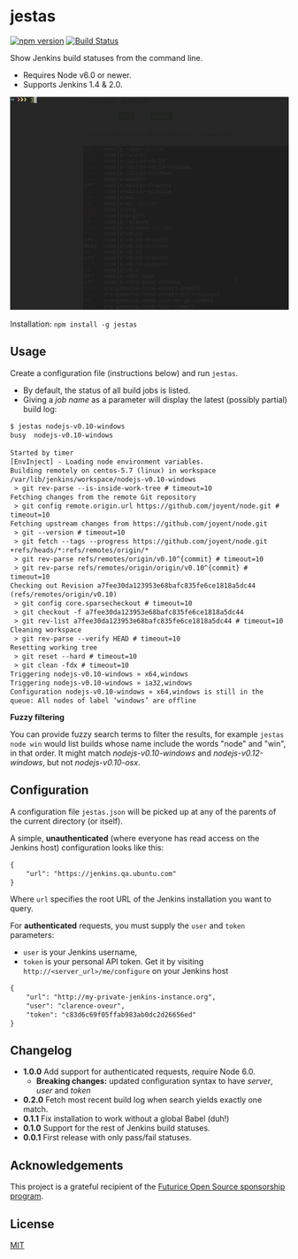 # jestas

[![npm version](https://badge.fury.io/js/jestas.svg)](http://badge.fury.io/js/jestas) [![Build Status](https://travis-ci.org/mieky/jestas.svg?branch=master)](https://travis-ci.org/mieky/jestas)

Show Jenkins build statuses from the command line.

- Requires Node v6.0 or newer.
- Supports Jenkins 1.4 & 2.0.

![jestas usage example](https://github.com/mieky/jestas/raw/master/screenshot.gif)

Installation:
`npm install -g jestas`

## Usage

Create a configuration file (instructions below) and run `jestas`.

- By default, the status of all build jobs is listed.
- Giving a *job name* as a parameter will display the latest (possibly partial) build log:

```
$ jestas nodejs-v0.10-windows
busy  nodejs-v0.10-windows

Started by timer
[EnvInject] - Loading node environment variables.
Building remotely on centos-5.7 (linux) in workspace /var/lib/jenkins/workspace/nodejs-v0.10-windows
 > git rev-parse --is-inside-work-tree # timeout=10
Fetching changes from the remote Git repository
 > git config remote.origin.url https://github.com/joyent/node.git # timeout=10
Fetching upstream changes from https://github.com/joyent/node.git
 > git --version # timeout=10
 > git fetch --tags --progress https://github.com/joyent/node.git +refs/heads/*:refs/remotes/origin/*
 > git rev-parse refs/remotes/origin/v0.10^{commit} # timeout=10
 > git rev-parse refs/remotes/origin/origin/v0.10^{commit} # timeout=10
Checking out Revision a7fee30da123953e68bafc835fe6ce1818a5dc44 (refs/remotes/origin/v0.10)
 > git config core.sparsecheckout # timeout=10
 > git checkout -f a7fee30da123953e68bafc835fe6ce1818a5dc44
 > git rev-list a7fee30da123953e68bafc835fe6ce1818a5dc44 # timeout=10
Cleaning workspace
 > git rev-parse --verify HEAD # timeout=10
Resetting working tree
 > git reset --hard # timeout=10
 > git clean -fdx # timeout=10
Triggering nodejs-v0.10-windows » x64,windows
Triggering nodejs-v0.10-windows » ia32,windows
Configuration nodejs-v0.10-windows » x64,windows is still in the queue: All nodes of label ‘windows’ are offline
```

**Fuzzy filtering**

You can provide fuzzy search terms to filter the results, for example `jestas node win` would list builds whose name include the words "node" and "win", in that order. It might match *nodejs-v0.10-windows* and *nodejs-v0.12-windows*, but not *nodejs-v0.10-osx*.


## Configuration

A configuration file `jestas.json` will be picked up at any of the parents of the current directory (or itself).

A simple, **unauthenticated** (where everyone has read access on the Jenkins host) configuration looks like this:

```
{
    "url": "https://jenkins.qa.ubuntu.com"
}
```

Where `url` specifies the root URL of the Jenkins installation you want to query.

For **authenticated** requests, you must supply the `user` and `token` parameters:

- `user` is your Jenkins username,
- `token` is your personal API token. Get it by visiting `http://<server_url>/me/configure` on your Jenkins host

```
{
    "url": "http://my-private-jenkins-instance.org",
    "user": "clarence-oveur",
    "token": "c83d6c69f05ffab983ab0dc2d26656ed"
}
```

## Changelog

- **1.0.0** Add support for authenticated requests, require Node 6.0.
  - **Breaking changes:** updated configuration syntax to have *server*, *user* and *token*
- **0.2.0** Fetch most recent build log when search yields exactly one match.
- **0.1.1** Fix installation to work without a global Babel (duh!)
- **0.1.0** Support for the rest of Jenkins build statuses.
- **0.0.1** First release with only pass/fail statuses.

## Acknowledgements

This project is a grateful recipient of the [Futurice Open Source sponsorship program](http://futurice.com/blog/sponsoring-free-time-open-source-activities).

## License

[MIT](https://github.com/mieky/jestas/blob/master/LICENSE)
